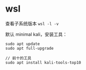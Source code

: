 # wsl

查看子系统版本
`wsl -l -v`

默认 minimal kali，安装工具：
```shell
sudo apt update
sudo apt full-upgrade

// 前十的工具
sudo apt install kali-tools-top10
```